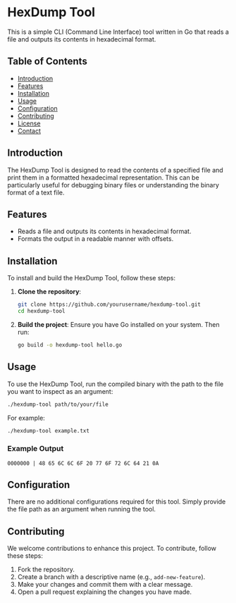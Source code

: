# HexDump Tool

This is a simple CLI (Command Line Interface) tool written in Go that reads a file and outputs its contents in hexadecimal format.

## Table of Contents
- [Introduction](#introduction)
- [Features](#features)
- [Installation](#installation)
- [Usage](#usage)
- [Configuration](#configuration)
- [Contributing](#contributing)
- [License](#license)
- [Contact](#contact)

## Introduction

The HexDump Tool is designed to read the contents of a specified file and print them in a formatted hexadecimal representation. This can be particularly useful for debugging binary files or understanding the binary format of a text file.

## Features

- Reads a file and outputs its contents in hexadecimal format.
- Formats the output in a readable manner with offsets.

## Installation

To install and build the HexDump Tool, follow these steps:

1. **Clone the repository**:
   ```bash
   git clone https://github.com/yourusername/hexdump-tool.git
   cd hexdump-tool
   ```

2. **Build the project**:
   Ensure you have Go installed on your system. Then run:
   ```bash
   go build -o hexdump-tool hello.go
   ```

## Usage

To use the HexDump Tool, run the compiled binary with the path to the file you want to inspect as an argument:

```bash
./hexdump-tool path/to/your/file
```

For example:
```bash
./hexdump-tool example.txt
```

### Example Output
```
0000000 | 48 65 6C 6C 6F 20 77 6F 72 6C 64 21 0A
```

## Configuration

There are no additional configurations required for this tool. Simply provide the file path as an argument when running the tool.

## Contributing

We welcome contributions to enhance this project. To contribute, follow these steps:

1. Fork the repository.
2. Create a branch with a descriptive name (e.g., `add-new-feature`).
3. Make your changes and commit them with a clear message.
4. Open a pull request explaining the changes you have made.
